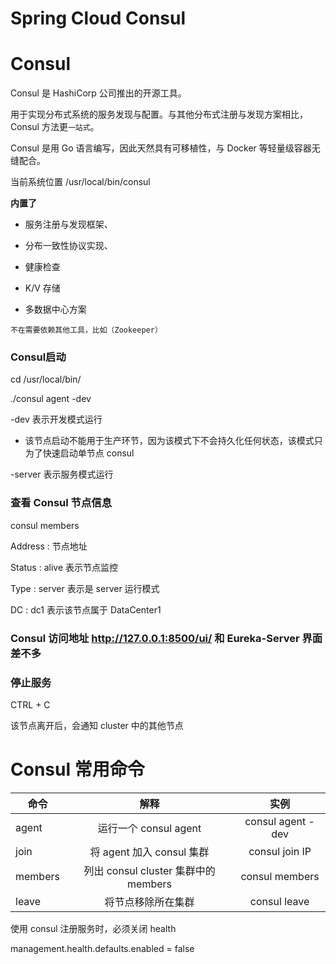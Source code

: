 # Spring Cloud Consul

# Consul

Consul 是 HashiCorp 公司推出的开源工具。

用于实现分布式系统的服务发现与配置。与其他分布式注册与发现方案相比，Consul 方法更`一站式`。

Consul 是用 Go 语言编写，因此天然具有可移植性，与 Docker 等轻量级容器无缝配合。

当前系统位置 /usr/local/bin/consul

**内置了**

- 服务注册与发现框架、

- 分布一致性协议实现、

- 健康检查

- K/V 存储

- 多数据中心方案

`不在需要依赖其他工具，比如（Zookeeper）`

### Consul启动

cd /usr/local/bin/

./consul agent -dev

-dev 表示开发模式运行

  - 该节点启动不能用于生产环节，因为该模式下不会持久化任何状态，该模式只为了快速启动单节点 consul

-server 表示服务模式运行

### 查看 Consul 节点信息

consul members

Address : 节点地址

Status : alive 表示节点监控

Type : server 表示是 server 运行模式

DC : dc1 表示该节点属于 DataCenter1

### Consul 访问地址 http://127.0.0.1:8500/ui/ 和 Eureka-Server 界面差不多

### 停止服务

CTRL + C

该节点离开后，会通知 cluster 中的其他节点

# Consul 常用命令

|命令|解释|实例|
|---|:---:|:---:|
|agent|运行一个 consul agent|consul agent -dev|
|join|将 agent 加入 consul 集群|consul join IP|
|members|列出 consul cluster 集群中的 members|consul members|
|leave|将节点移除所在集群|consul leave|


使用 consul 注册服务时，必须关闭 health

management.health.defaults.enabled = false